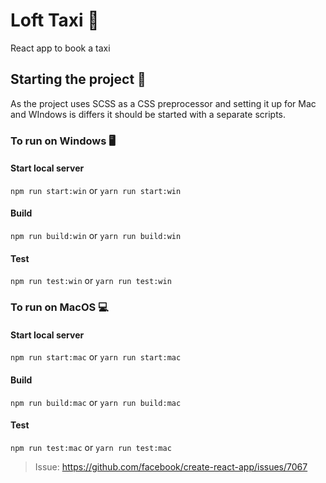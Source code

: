 # Loft Taxi 🚕

React app to book a taxi

## Starting the project 🚀

As the project uses SCSS as a CSS preprocessor and setting it up for Mac and WIndows is differs it should be started with a separate scripts.

### To run on Windows 🖥

#### Start local server
`npm run start:win` or `yarn run start:win`

#### Build
`npm run build:win` or `yarn run build:win`

#### Test
`npm run test:win` or `yarn run test:win`

### To run on MacOS 💻

#### Start local server
`npm run start:mac` or `yarn run start:mac`

#### Build
`npm run build:mac` or `yarn run build:mac`

#### Test
`npm run test:mac` or `yarn run test:mac`

> Issue: https://github.com/facebook/create-react-app/issues/7067